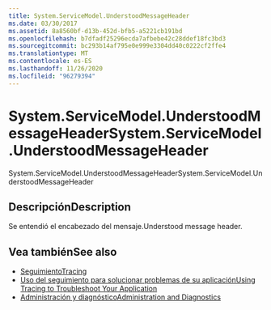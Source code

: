 ```yaml
---
title: System.ServiceModel.UnderstoodMessageHeader
ms.date: 03/30/2017
ms.assetid: 8a8560bf-d13b-452d-bfb5-a5221cb191bd
ms.openlocfilehash: b7dfadf25296ecda7afbebe42c28ddef18fc3bd3
ms.sourcegitcommit: bc293b14af795e0e999e3304dd40c0222cf2ffe4
ms.translationtype: MT
ms.contentlocale: es-ES
ms.lasthandoff: 11/26/2020
ms.locfileid: "96279394"
---
```

# <a name="systemservicemodelunderstoodmessageheader"></a><span data-ttu-id="fb8e2-102">System.ServiceModel.UnderstoodMessageHeader</span><span class="sxs-lookup"><span data-stu-id="fb8e2-102">System.ServiceModel.UnderstoodMessageHeader</span></span>

<span data-ttu-id="fb8e2-103">System.ServiceModel.UnderstoodMessageHeader</span><span class="sxs-lookup"><span data-stu-id="fb8e2-103">System.ServiceModel.UnderstoodMessageHeader</span></span>  
  
## <a name="description"></a><span data-ttu-id="fb8e2-104">Descripción</span><span class="sxs-lookup"><span data-stu-id="fb8e2-104">Description</span></span>  

 <span data-ttu-id="fb8e2-105">Se entendió el encabezado del mensaje.</span><span class="sxs-lookup"><span data-stu-id="fb8e2-105">Understood message header.</span></span>  
  
## <a name="see-also"></a><span data-ttu-id="fb8e2-106">Vea también</span><span class="sxs-lookup"><span data-stu-id="fb8e2-106">See also</span></span>

- [<span data-ttu-id="fb8e2-107">Seguimiento</span><span class="sxs-lookup"><span data-stu-id="fb8e2-107">Tracing</span></span>](index.md)
- [<span data-ttu-id="fb8e2-108">Uso del seguimiento para solucionar problemas de su aplicación</span><span class="sxs-lookup"><span data-stu-id="fb8e2-108">Using Tracing to Troubleshoot Your Application</span></span>](using-tracing-to-troubleshoot-your-application.md)
- [<span data-ttu-id="fb8e2-109">Administración y diagnóstico</span><span class="sxs-lookup"><span data-stu-id="fb8e2-109">Administration and Diagnostics</span></span>](../index.md)
